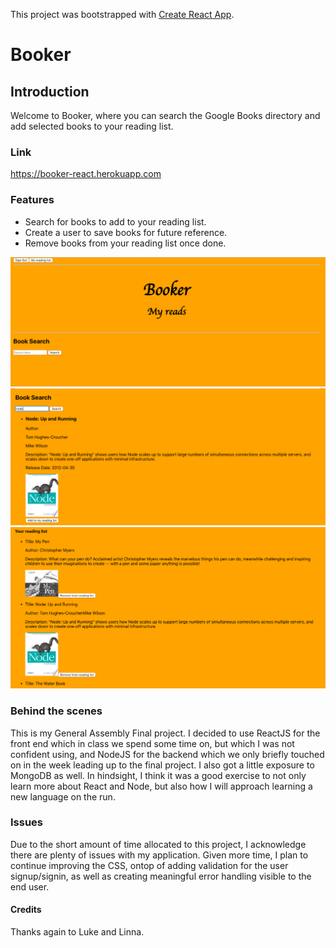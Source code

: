 This project was bootstrapped with [Create React App](https://github.com/facebook/create-react-app).

# Booker

## Introduction

Welcome to Booker, where you can search the Google Books directory and add selected books to your reading list.

### Link
https://booker-react.herokuapp.com


### Features

* Search for books to add to your reading list.
* Create a user to save books for future reference.
* Remove books from your reading list once done.

![homescreen](/images/Home.png)
![searchResults](/images/Search.png)
![readingList](/images/ReadingList.png)



### Behind the scenes

This is my General Assembly Final project.  I decided to use ReactJS for the front end which in class we spend some time on, but which I was not confident using, and NodeJS for the backend which we only briefly touched on in the week leading up to the final project.  I also got a little exposure to MongoDB as well.  In hindsight, I think it was a good exercise to not only learn more about React and Node, but also how I will approach learning a new language on the run.


### Issues

Due to the short amount of time allocated to this project, I acknowledge there are plenty of issues with my application.  Given more time, I plan to continue improving the CSS, ontop of adding validation for the user signup/signin, as well as creating meaningful error handling visible to the end user. 


#### Credits

Thanks again to Luke and Linna.


